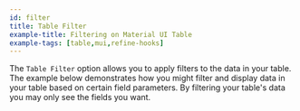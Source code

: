 ```yaml
---
id: filter
title: Table Filter
example-title: Filtering on Material UI Table
example-tags: [table,mui,refine-hooks]
---
```



The `Table Filter` option allows you to apply filters to the data in your table. The example below demonstrates how you might filter and display data in your table based on certain field parameters.
By filtering your table's data you may only see the fields you want.

<CodeSandboxExample path="table-material-ui-table-filter" />

